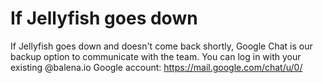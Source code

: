 # If Jellyfish goes down

If Jellyfish goes down and doesn't come back shortly, Google Chat is our backup option to communicate with the team.
You can log in with your existing @balena.io Google account: https://mail.google.com/chat/u/0/
